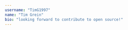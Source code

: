 ```yaml
---
username: "TimG1997"
name: "Tim Grein"
bio: "looking forward to contribute to open source!"
---
```

